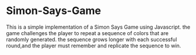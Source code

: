 # Simon-Says-Game
This is a simple implementation of a Simon Says Game using Javascript.
the game challenges the player to repeat a sequence of colors that are randomly generated.
the sequence grows longer with each successful round,and the player must remember and replicate the sequence to win.
